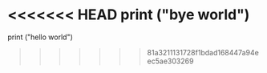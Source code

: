 <<<<<<< HEAD
print ("bye world")
=======
print ("hello world")
>>>>>>> 81a3211131728f1bdad168447a94eec5ae303269
